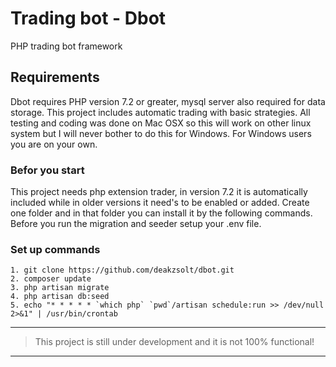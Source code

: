 # Trading bot - Dbot
PHP trading bot framework

## Requirements
Dbot requires PHP version 7.2 or greater, mysql server also required for data storage. 
This project includes automatic trading with basic strategies. All testing and coding was done on Mac OSX so this will work on other linux system but I will
never bother to do this for Windows. For Windows users you are on your own.

### Befor you start
This project needs php extension trader, in version 7.2 it is automatically included while in older versions it need's to be enabled or added.
Create one folder and in that folder you can install it by the following commands.
Before you run the migration and seeder setup your .env file.

### Set up commands
```
1. git clone https://github.com/deakzsolt/dbot.git
2. composer update
3. php artisan migrate
4. php artisan db:seed
5. echo "* * * * * `which php` `pwd`/artisan schedule:run >> /dev/null 2>&1" | /usr/bin/crontab
``` 

___
> This project is still under development and it is not 100% functional!
___